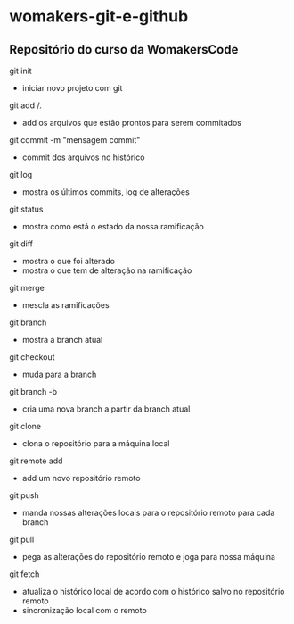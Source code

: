 # womakers-git-e-github
## Repositório do curso da WomakersCode

git init
- iniciar novo projeto com git

git add <nome-do-arquivo>/.
- add os arquivos que estão prontos para serem commitados

git commit -m "mensagem commit"
- commit dos arquivos no histórico

git log
- mostra os últimos commits, log de alterações

git status
- mostra como está o estado da nossa ramificação

git diff
- mostra o que foi alterado 
- mostra o que tem de alteração na ramificação

git merge
- mescla as ramificações

git branch
- mostra a branch atual

git checkout <nome-da-branch>
- muda para a branch

git branch -b <nome-da-branch>
- cria uma nova branch a partir da branch atual

git clone <link-do-repositorio-remoto>
- clona o repositório para a máquina local

git remote add <nome> <url>
- add um novo repositório remoto

git push <nome> <nome-da-branch>
- manda nossas alterações locais para o repositório remoto para cada branch

git pull <nome> <nome-da-branch>
- pega as alterações do repositório remoto e joga para nossa máquina

git fetch
- atualiza o histórico local de acordo com o histórico salvo no repositório remoto
- sincronização local com o remoto